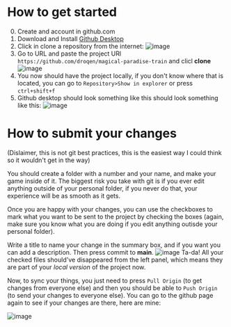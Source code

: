 How to get started
==================

0. Create and account in github.com
1. Download and Install [Github Desktop](https://desktop.github.com/)
2. Click in clone a repository from the internet: ![image](https://user-images.githubusercontent.com/4412564/125334807-cc86b580-e319-11eb-9221-d79f969c6a7d.png)
3. Go to URL and paste the project URl `https://github.com/droqen/magical-paradise-train` and clicl **clone** ![image](https://user-images.githubusercontent.com/4412564/125335117-2f784c80-e31a-11eb-94a1-79c069522b8a.png)
4. You now should have the project locally, if you don't know where that is located, you can go to `Repository>Show in explorer` or press `ctrl+shift+f`
5. Github desktop should look something like this should look something like this: ![image](https://user-images.githubusercontent.com/4412564/125335671-d230cb00-e31a-11eb-9007-623342283f1c.png)

How to submit your changes
==========================
(Dislaimer, this is not git best practices, this is the easiest way I could think so it wouldn't get in the way)

You should create a folder with a number and your name, and make your game inside of it. The biggest risk you take with git is if you ever edit anything outside of your personal folder, if you never do that, your experience will be as smooth as it gets.

Once you are happy with your changes, you can use the checkboxes to mark what you want to be sent to the project by checking the boxes (again, make sure you know what you are doing if you edit anything outisde your personal folder). 

Write a title to name your change in the summary box, and if you want you can add a description. Then press commit to **main**. 
![image](https://user-images.githubusercontent.com/4412564/125337941-9b0fe900-e31d-11eb-8d59-0696b07c57b7.png)
Ta-da! All your checked files should've disappeared from the left panel, which means they are part of your *local version* of the project now. 

Now, to sync your things, you just need to press `Pull Origin` (to get changes from everyone else) and then you should be able to `Push Origin` (to send your changes to everyone else). You can go to the github page again to see if your changes are there, here are mine:

![image](https://user-images.githubusercontent.com/4412564/125338265-fb068f80-e31d-11eb-939f-a6686f173cb1.png)
